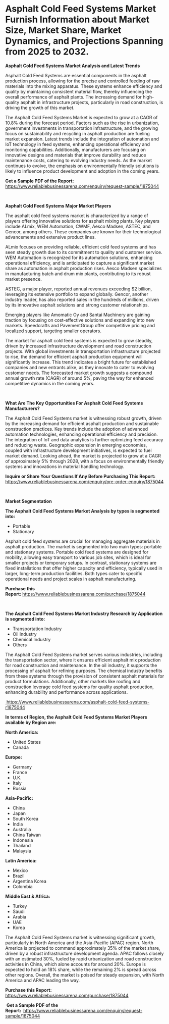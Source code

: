 <p><h1>Asphalt Cold Feed Systems Market Furnish Information about Market Size, Market Share, Market Dynamics, and Projections Spanning from 2025 to 2032.</h1></p><p><strong>Asphalt Cold Feed Systems Market Analysis and Latest Trends</strong></p>
<p><p>Asphalt Cold Feed Systems are essential components in the asphalt production process, allowing for the precise and controlled feeding of raw materials into the mixing apparatus. These systems enhance efficiency and quality by maintaining consistent material flow, thereby influencing the overall performance of asphalt plants. The increasing demand for high-quality asphalt in infrastructure projects, particularly in road construction, is driving the growth of this market.</p><p>The Asphalt Cold Feed Systems Market is expected to grow at a CAGR of 10.8% during the forecast period. Factors such as the rise in urbanization, government investments in transportation infrastructure, and the growing focus on sustainability and recycling in asphalt production are fueling market expansion. Latest trends include the integration of automation and IoT technology in feed systems, enhancing operational efficiency and monitoring capabilities. Additionally, manufacturers are focusing on innovative designs and materials that improve durability and reduce maintenance costs, catering to evolving industry needs. As the market continues to evolve, the emphasis on environmentally friendly solutions is likely to influence product development and adoption in the coming years.</p></p>
<p><strong>Get a Sample PDF of the Report:&nbsp;</strong> <a href="https://www.reliablebusinessarena.com/enquiry/request-sample/1875044?utm_campaign=2102&utm_medium=2&utm_source=Github&utm_content=ia&utm_term=12042025&utm_id=asphalt-cold-feed-systems">https://www.reliablebusinessarena.com/enquiry/request-sample/1875044</a></p>
<p>&nbsp;</p>
<p><strong>Asphalt Cold Feed Systems Major Market Players</strong></p>
<p><p>The asphalt cold feed systems market is characterized by a range of players offering innovative solutions for asphalt mixing plants. Key players include ALmix, WEM Automation, CWMF, Aesco Madsen, ASTEC, and Gencor, among others. These companies are known for their technological advancements and extensive product lines.</p><p>ALmix focuses on providing reliable, efficient cold feed systems and has seen steady growth due to its commitment to quality and customer service. WEM Automation is recognized for its automation solutions, enhancing operational efficiency, and is anticipated to capture a significant market share as automation in asphalt production rises. Aesco Madsen specializes in manufacturing batch and drum mix plants, contributing to its robust market presence.</p><p>ASTEC, a major player, reported annual revenues exceeding $2 billion, leveraging its extensive portfolio to expand globally. Gencor, another industry leader, has also reported sales in the hundreds of millions, driven by its innovative asphalt solutions and strong customer relationships.</p><p>Emerging players like Amomatic Oy and Santai Machinery are gaining traction by focusing on cost-effective solutions and expanding into new markets. Speedcrafts and PavementGroup offer competitive pricing and localized support, targeting smaller operators.</p><p>The market for asphalt cold feed systems is expected to grow steadily, driven by increased infrastructure development and road construction projects. With global investments in transportation infrastructure projected to rise, the demand for efficient asphalt production equipment will significantly increase. This trend indicates a bright future for established companies and new entrants alike, as they innovate to cater to evolving customer needs. The forecasted market growth suggests a compound annual growth rate (CAGR) of around 5%, paving the way for enhanced competitive dynamics in the coming years.</p></p>
<p>&nbsp;</p>
<p><strong>What Are The Key Opportunities For Asphalt Cold Feed Systems Manufacturers?</strong></p>
<p><p>The Asphalt Cold Feed Systems market is witnessing robust growth, driven by the increasing demand for efficient asphalt production and sustainable construction practices. Key trends include the adoption of advanced automation technologies, enhancing operational efficiency and precision. The integration of IoT and data analytics is further optimizing feed accuracy and reducing waste. Geographic expansion in emerging economies, coupled with infrastructure development initiatives, is expected to fuel market demand. Looking ahead, the market is projected to grow at a CAGR of approximately 5% through 2028, with a focus on environmentally friendly systems and innovations in material handling technology.</p></p>
<p><strong>Inquire or Share Your Questions If Any Before Purchasing This Report:</strong> <a href="https://www.reliablebusinessarena.com/enquiry/pre-order-enquiry/1875044?utm_campaign=2102&utm_medium=2&utm_source=Github&utm_content=ia&utm_term=12042025&utm_id=asphalt-cold-feed-systems">https://www.reliablebusinessarena.com/enquiry/pre-order-enquiry/1875044</a></p>
<p>&nbsp;</p>
<p><strong>Market Segmentation</strong></p>
<p><strong>The Asphalt Cold Feed Systems Market Analysis by types is segmented into:</strong></p>
<p><ul><li>Portable</li><li>Stationary</li></ul></p>
<p><p>Asphalt cold feed systems are crucial for managing aggregate materials in asphalt production. The market is segmented into two main types: portable and stationary systems. Portable cold feed systems are designed for mobility, allowing easy transport to various job sites, which is ideal for smaller projects or temporary setups. In contrast, stationary systems are fixed installations that offer higher capacity and efficiency, typically used in larger, long-term production facilities. Both types cater to specific operational needs and project scales in asphalt manufacturing.</p></p>
<p><strong>Purchase this Report:&nbsp;</strong><a href="https://www.reliablebusinessarena.com/purchase/1875044?utm_campaign=2102&utm_medium=2&utm_source=Github&utm_content=ia&utm_term=12042025&utm_id=asphalt-cold-feed-systems">https://www.reliablebusinessarena.com/purchase/1875044</a></p>
<p>&nbsp;</p>
<p><strong>The Asphalt Cold Feed Systems Market Industry Research by Application is segmented into:</strong></p>
<p><ul><li>Transportation Industry</li><li>Oil Industry</li><li>Chemical Industry</li><li>Others</li></ul></p>
<p><p>The Asphalt Cold Feed Systems market serves various industries, including the transportation sector, where it ensures efficient asphalt mix production for road construction and maintenance. In the oil industry, it supports the processing of asphalt for refining purposes. The chemical industry benefits from these systems through the provision of consistent asphalt materials for product formulations. Additionally, other markets like roofing and construction leverage cold feed systems for quality asphalt production, enhancing durability and performance across applications.</p></p>
<p><a href="https://www.reliablebusinessarena.com/asphalt-cold-feed-systems-r1875044?utm_campaign=2102&utm_medium=2&utm_source=Github&utm_content=ia&utm_term=12042025&utm_id=asphalt-cold-feed-systems">&nbsp;https://www.reliablebusinessarena.com/asphalt-cold-feed-systems-r1875044</a></p>
<p><strong>In terms of Region, the Asphalt Cold Feed Systems Market Players available by Region are:</strong></p>
<p>
    <p> <strong> North America: </strong>
        <ul>
            <li>United States</li>
            <li>Canada</li>
        </ul>
        </p> 
    <p> <strong> Europe: </strong>
        <ul>
            <li>Germany</li>
            <li>France</li>
            <li>U.K.</li>
            <li>Italy</li>
            <li>Russia</li>
        </ul>
        </p> 
    <p> <strong> Asia-Pacific: </strong>
        <ul>
            <li>China</li>
            <li>Japan</li>
            <li>South Korea</li>
            <li>India</li>
            <li>Australia</li>
            <li>China Taiwan</li>
            <li>Indonesia</li>
            <li>Thailand</li>
            <li>Malaysia</li>
        </ul>
        </p> 
    <p> <strong> Latin America: </strong>
        <ul>
            <li>Mexico</li>
            <li>Brazil</li>
            <li>Argentina Korea</li>
            <li>Colombia</li>
        </ul>
        </p> 
    <p> <strong> Middle East & Africa: </strong>
        <ul>
            <li>Turkey</li>
            <li>Saudi</li>
            <li>Arabia</li>
            <li>UAE</li>
            <li>Korea</li>
        </ul>
    </p>
    </p>
<p><p>The Asphalt Cold Feed Systems market is witnessing significant growth, particularly in North America and the Asia-Pacific (APAC) region. North America is projected to command approximately 35% of the market share, driven by a robust infrastructure development agenda. APAC follows closely with an estimated 30%, fueled by rapid urbanization and road construction activities in China, which alone accounts for around 20%. Europe is expected to hold an 18% share, while the remaining 2% is spread across other regions. Overall, the market is poised for steady expansion, with North America and APAC leading the way.</p></p>
<p><strong>Purchase this Report: </strong><a href="https://www.reliablebusinessarena.com/purchase/1875044?utm_campaign=2102&utm_medium=2&utm_source=Github&utm_content=ia&utm_term=12042025&utm_id=asphalt-cold-feed-systems">https://www.reliablebusinessarena.com/purchase/1875044</a></p>
<p>&nbsp;<strong>Get a Sample PDF of the Report:&nbsp;&nbsp;</strong><a href="https://www.reliablebusinessarena.com/enquiry/request-sample/1875044?utm_campaign=2102&utm_medium=2&utm_source=Github&utm_content=ia&utm_term=12042025&utm_id=asphalt-cold-feed-systems">https://www.reliablebusinessarena.com/enquiry/request-sample/1875044</a></p>
<p><strong></strong></p>
<p><p></p><p></p><p></p></p>